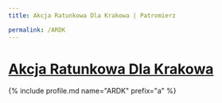 ```yaml
---
title: Akcja Ratunkowa Dla Krakowa | Patromierz

permalink: /ARDK
---
```


# [Akcja Ratunkowa Dla Krakowa](https://patronite.pl/ARDK)

{% include profile.md name="ARDK" prefix="a" %}
